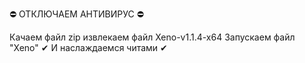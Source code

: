 ⛔ ОТКЛЮЧАЕМ АНТИВИРУС ⛔

Качаем файл zip
извлекаем файл Xeno-v1.1.4-x64
Запускаем файл "Xeno"
✔ И наслаждаемся читами ✔
